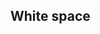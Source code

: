 ## White space


<!-- <values.whiteSpace> -->
<!-- </values.whiteSpace> -->

<!-- <variants.whiteSpace> -->
<!-- </variants.whiteSpace> -->
